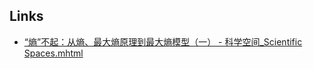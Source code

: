 ## Links
* [“熵”不起：从熵、最大熵原理到最大熵模型（一） - 科学空间_Scientific Spaces.mhtml](https://spaces.ac.cn/archives/3534)
